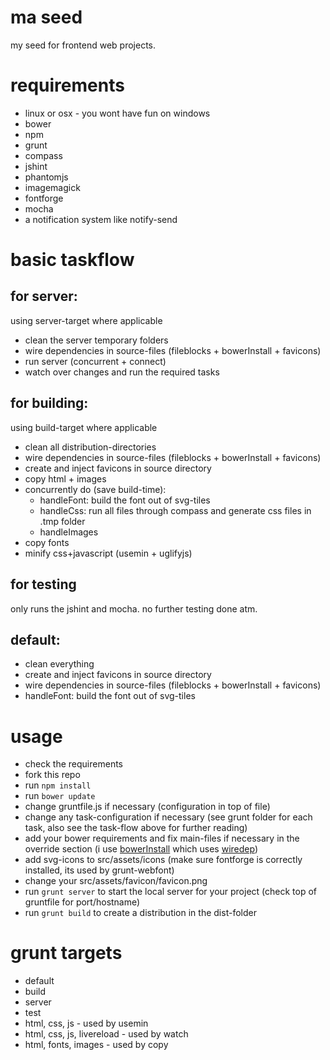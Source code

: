 # ma seed
my seed for frontend web projects.

# requirements
* linux or osx - you wont have fun on windows
* bower
* npm
* grunt
* compass
* jshint
* phantomjs
* imagemagick
* fontforge
* mocha
* a notification system like notify-send

# basic taskflow
## for server:
using server-target where applicable

* clean the server temporary folders
* wire dependencies in source-files (fileblocks + bowerInstall + favicons)
* run server (concurrent + connect)
* watch over changes and run the required tasks

## for building:
using build-target where applicable

* clean all distribution-directories
* wire dependencies in source-files (fileblocks + bowerInstall + favicons)
* create and inject favicons in source directory
* copy html + images
* concurrently do (save build-time):
    * handleFont: build the font out of svg-tiles
    * handleCss: run all files through compass and generate css files in .tmp folder
    * handleImages
* copy fonts
* minify css+javascript (usemin + uglifyjs)

## for testing
only runs the jshint and mocha. no further testing done atm.

## default:

* clean everything
* create and inject favicons in source directory
* wire dependencies in source-files (fileblocks + bowerInstall + favicons)
* handleFont: build the font out of svg-tiles


# usage
* check the requirements
* fork this repo
* run ```npm install```
* run ```bower update```
* change gruntfile.js if necessary (configuration in top of file)
* change any task-configuration if necessary (see grunt folder for each task, also see the task-flow above for further reading)
* add your bower requirements and fix main-files if necessary in the override section (i use [bowerInstall](https://github.com/stephenplusplus/grunt-bower-install) which uses [wiredep](https://www.npmjs.org/package/wiredep‎))
* add svg-icons to src/assets/icons (make sure fontforge is correctly installed, its used by grunt-webfont)
* change your src/assets/favicon/favicon.png
* run ```grunt server``` to start the local server for your project (check top of gruntfile for port/hostname)
* run ```grunt build``` to create a distribution in the dist-folder

# grunt targets
* default
* build
* server
* test
* html, css, js - used by usemin
* html, css, js, livereload - used by watch
* html, fonts, images - used by copy